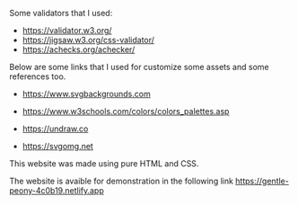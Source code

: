 Some validators that I used:
- https://validator.w3.org/
- https://jigsaw.w3.org/css-validator/
- https://achecks.org/achecker/

Below are some links that I used for customize some assets and some references too.

- https://www.svgbackgrounds.com

- https://www.w3schools.com/colors/colors_palettes.asp

- https://undraw.co

- https://svgomg.net

This website was made using pure HTML and CSS.

The website is avaible for demonstration in the following link
https://gentle-peony-4c0b19.netlify.app